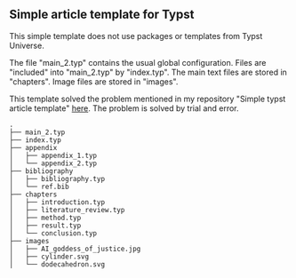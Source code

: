 ## Simple article template for Typst

This simple template does not use packages or templates from Typst Universe.

The file "main_2.typ" contains the usual global configuration.
Files are "included" into "main_2.typ" by "index.typ". 
The main text files are stored in "chapters".
Image files are stored in "images".

This template solved the problem mentioned in my repository "Simple typst article template" [here](https://github.com/chunyufen/Simple_typst_article_template). The problem is solved by trial and error.

```
.
├── main_2.typ
├── index.typ
├── appendix
│   ├── appendix_1.typ
│   └── appendix_2.typ
├── bibliography
│   ├── bibliography.typ
│   └── ref.bib
├── chapters
│   ├── introduction.typ
│   ├── literature_review.typ
│   ├── method.typ
│   ├── result.typ
│   └── conclusion.typ
├── images
│   ├── AI_goddess_of_justice.jpg
│   ├── cylinder.svg
│   └── dodecahedron.svg

```
